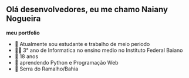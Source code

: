 ## Olá desenvolvedores, eu me chamo Naiany Nogueira

**meu portfolio**


- 🔭 Atualmente sou estudante e trabalho de meio periodo 
- 👨‍💻  3° ano de Informatica no ensino medio no Instituto Federal Baiano
- 👯 18 anos
- 💬 aprendendo Python e Programação Web
- 🚩 Serra do Ramalho/Bahia
  
